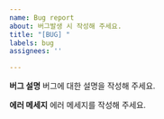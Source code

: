 ```yaml
---
name: Bug report
about: 버그발생 시 작성해 주세요.
title: "[BUG] "
labels: bug
assignees: ''

---
```


**버그 설명**
버그에 대한 설명을 작성해 주세요.

**에러 메세지**
에러 메세지를 작성해 주세요.
